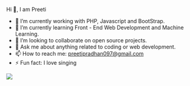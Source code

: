 Hi 👋, I am Preeti

- 🔭 I’m currently working with PHP, Javascript and BootStrap.
- 🌱 I’m currently learning Front - End Web Development and Machine Learning.
- 👯 I’m looking to collaborate on open source projects.
- 💬 Ask me about anything related to coding or web development.
- 📫 How to reach me: preetipradhan097@gmail.com
- ⚡ Fun fact: I love singing


<img align="center" src="https://github-readme-stats.vercel.app/api?username=Preeti-Pradhan&&show_icons=true&title_color=ffffff&icon_color=bb2acf&text_color=daf7dc&bg_color=151515" />
